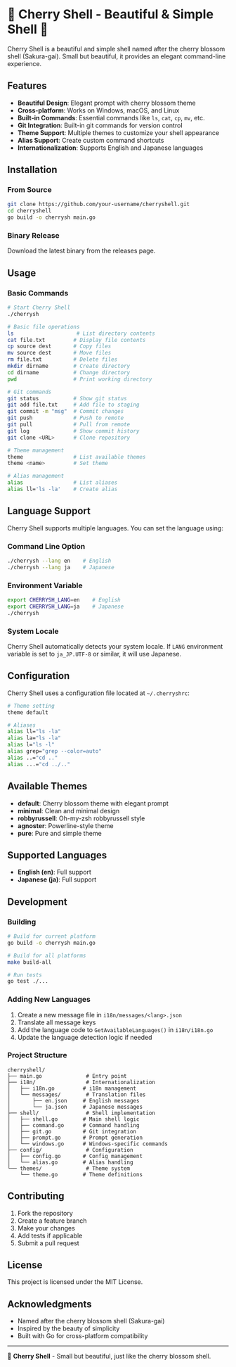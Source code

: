 # 🌸 Cherry Shell - Beautiful & Simple Shell 🌸

Cherry Shell is a beautiful and simple shell named after the cherry blossom shell (Sakura-gai). Small but beautiful, it provides an elegant command-line experience.

## Features

- **Beautiful Design**: Elegant prompt with cherry blossom theme
- **Cross-platform**: Works on Windows, macOS, and Linux
- **Built-in Commands**: Essential commands like `ls`, `cat`, `cp`, `mv`, etc.
- **Git Integration**: Built-in git commands for version control
- **Theme Support**: Multiple themes to customize your shell appearance
- **Alias Support**: Create custom command shortcuts
- **Internationalization**: Supports English and Japanese languages

## Installation

### From Source

```bash
git clone https://github.com/your-username/cherryshell.git
cd cherryshell
go build -o cherrysh main.go
```

### Binary Release

Download the latest binary from the releases page.

## Usage

### Basic Commands

```bash
# Start Cherry Shell
./cherrysh

# Basic file operations
ls                    # List directory contents
cat file.txt         # Display file contents
cp source dest       # Copy files
mv source dest       # Move files
rm file.txt          # Delete files
mkdir dirname        # Create directory
cd dirname           # Change directory
pwd                  # Print working directory

# Git commands
git status           # Show git status
git add file.txt     # Add file to staging
git commit -m "msg"  # Commit changes
git push             # Push to remote
git pull             # Pull from remote
git log              # Show commit history
git clone <URL>      # Clone repository

# Theme management
theme                # List available themes
theme <name>         # Set theme

# Alias management
alias                # List aliases
alias ll='ls -la'    # Create alias
```

## Language Support

Cherry Shell supports multiple languages. You can set the language using:

### Command Line Option
```bash
./cherrysh --lang en    # English
./cherrysh --lang ja    # Japanese
```

### Environment Variable
```bash
export CHERRYSH_LANG=en    # English
export CHERRYSH_LANG=ja    # Japanese
./cherrysh
```

### System Locale
Cherry Shell automatically detects your system locale. If `LANG` environment variable is set to `ja_JP.UTF-8` or similar, it will use Japanese.

## Configuration

Cherry Shell uses a configuration file located at `~/.cherryshrc`:

```bash
# Theme setting
theme default

# Aliases
alias ll="ls -la"
alias la="ls -la"
alias l="ls -l"
alias grep="grep --color=auto"
alias ..="cd .."
alias ...="cd ../.."
```

## Available Themes

- **default**: Cherry blossom theme with elegant prompt
- **minimal**: Clean and minimal design
- **robbyrussell**: Oh-my-zsh robbyrussell style
- **agnoster**: Powerline-style theme
- **pure**: Pure and simple theme

## Supported Languages

- **English (en)**: Full support
- **Japanese (ja)**: Full support

## Development

### Building

```bash
# Build for current platform
go build -o cherrysh main.go

# Build for all platforms
make build-all

# Run tests
go test ./...
```

### Adding New Languages

1. Create a new message file in `i18n/messages/<lang>.json`
2. Translate all message keys
3. Add the language code to `GetAvailableLanguages()` in `i18n/i18n.go`
4. Update the language detection logic if needed

### Project Structure

```
cherryshell/
├── main.go              # Entry point
├── i18n/                # Internationalization
│   ├── i18n.go         # i18n management
│   └── messages/        # Translation files
│       ├── en.json     # English messages
│       └── ja.json     # Japanese messages
├── shell/               # Shell implementation
│   ├── shell.go        # Main shell logic
│   ├── command.go      # Command handling
│   ├── git.go          # Git integration
│   ├── prompt.go       # Prompt generation
│   └── windows.go      # Windows-specific commands
├── config/              # Configuration
│   ├── config.go       # Config management
│   └── alias.go        # Alias handling
└── themes/              # Theme system
    └── theme.go        # Theme definitions
```

## Contributing

1. Fork the repository
2. Create a feature branch
3. Make your changes
4. Add tests if applicable
5. Submit a pull request

## License

This project is licensed under the MIT License.

## Acknowledgments

- Named after the cherry blossom shell (Sakura-gai)
- Inspired by the beauty of simplicity
- Built with Go for cross-platform compatibility

---

🌸 **Cherry Shell** - Small but beautiful, just like the cherry blossom shell. 